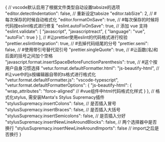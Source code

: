 {
  // vscode默认启用了根据文件类型自动设置tabsize的选项
  "editor.detectIndentation": false,
  // 重新设定tabsize
  "editor.tabSize": 2,
  // #每次保存的时候自动格式化
  "editor.formatOnSave": true,
  // #每次保存的时候将代码按eslint格式进行修复
  "eslint.autoFixOnSave": true,
  // 添加 vue 支持
  "eslint.validate": [
    "javascript",
    "javascriptreact",
    {
      "language": "vue",
      "autoFix": true
    }
  ],
  // #让prettier使用eslint的代码格式进行校验
  "prettier.eslintIntegration": true,
  // #去掉代码结尾的分号
  "prettier.semi": false,
  // #使用带引号替代双引号
  "prettier.singleQuote": true,
  // #让函数(名)和后面的括号之间加个空格
  "javascript.format.insertSpaceBeforeFunctionParenthesis": true,
  // #这个按用户自身习惯选择
  "vetur.format.defaultFormatter.html": "js-beautify-html",
  // #让vue中的js按编辑器自带的ts格式进行格式化
  "vetur.format.defaultFormatter.js": "vscode-typescript",
  "vetur.format.defaultFormatterOptions": {
    "js-beautify-html": {
      "wrap_attributes": "force-aligned"
      // #vue组件中html代码格式化样式
    }
  },
  // 格式化stylus, 需安装Manta's Stylus Supremacy插件
  "stylusSupremacy.insertColons": false, // 是否插入冒号
  "stylusSupremacy.insertBraces": false, // 是否插入大括号
  "stylusSupremacy.insertSemicolons": false, // 是否插入分好
  "stylusSupremacy.insertNewLineAroundBlocks": false, // 两个选择器中是否换行
  "stylusSupremacy.insertNewLineAroundImports": false // import之后是否换行
}
